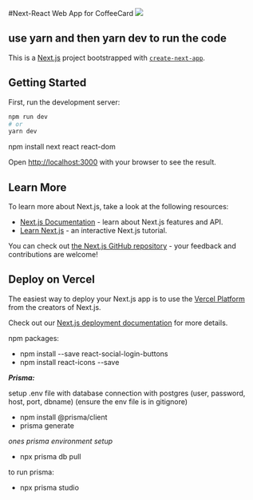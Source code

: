 #Next-React Web App for CoffeeCard
<img src = '#'>

## use yarn and then yarn dev to run the code

This is a [Next.js](https://nextjs.org/) project bootstrapped with [`create-next-app`](https://github.com/vercel/next.js/tree/canary/packages/create-next-app).

## Getting Started

First, run the development server:

```bash
npm run dev
# or
yarn dev
```

npm install next react react-dom

Open [http://localhost:3000](http://localhost:3000) with your browser to see the result.

## Learn More

To learn more about Next.js, take a look at the following resources:

- [Next.js Documentation](https://nextjs.org/docs) - learn about Next.js features and API.
- [Learn Next.js](https://nextjs.org/learn) - an interactive Next.js tutorial.

You can check out [the Next.js GitHub repository](https://github.com/vercel/next.js/) - your feedback and contributions are welcome!

## Deploy on Vercel

The easiest way to deploy your Next.js app is to use the [Vercel Platform](https://vercel.com/import?utm_medium=default-template&filter=next.js&utm_source=create-next-app&utm_campaign=create-next-app-readme) from the creators of Next.js.

Check out our [Next.js deployment documentation](https://nextjs.org/docs/deployment) for more details.

npm packages:

- npm install --save react-social-login-buttons
- npm install react-icons --save

**_Prisma:_**

setup .env file with database connection with postgres (user, password, host, port, dbname) (ensure the env file is in gitignore)

- npm install @prisma/client
- prisma generate

_ones prisma environment setup_

- npx prisma db pull

to run prisma:

- npx prisma studio
